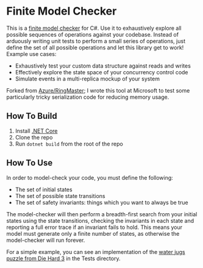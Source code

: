 # Finite Model Checker

This is a [finite model checker](https://en.wikipedia.org/wiki/Model_checking) for C#. Use it to exhaustively explore all possible sequences of operations against your codebase. Instead of arduously writing unit tests to perform a small series of operations, just define the set of all possible operations and let this library get to work! Example use cases:

* Exhaustively test your custom data structure against reads and writes
* Effectively explore the state space of your concurrency control code
* Simulate events in a multi-replica mockup of your system

Forked from [Azure/RingMaster](https://github.com/Azure/RingMaster/tree/master/src/Tools/FiniteModelChecker); I wrote this tool at Microsoft to test some particularly tricky serialization code for reducing memory usage.

## How To Build

1. Install [.NET Core](https://www.microsoft.com/net/download)
2. Clone the repo
3. Run `dotnet build` from the root of the repo

## How To Use

In order to model-check your code, you must define the following:
* The set of initial states
* The set of possible state transitions
* The set of safety invariants: things which you want to always be true

The model-checker will then perform a breadth-first search from your initial states using the state transitions, checking the invariants in each state and reporting a full error trace if an invariant fails to hold. This means your model must generate only a finite number of states, as otherwise the model-checker will run forever.

For a simple example, you can see an implementation of the [water jugs puzzle from Die Hard 3](https://www.youtube.com/watch?v=BVtQNK_ZUJg) in the Tests directory.